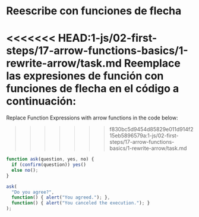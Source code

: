
# Reescribe con funciones de flecha

<<<<<<< HEAD:1-js/02-first-steps/17-arrow-functions-basics/1-rewrite-arrow/task.md
Reemplace las expresiones de función con funciones de flecha en el código a continuación:
=======
Replace Function Expressions with arrow functions in the code below:
>>>>>>> f830bc5d9454d85829e011d914f215eb5896579a:1-js/02-first-steps/17-arrow-functions-basics/1-rewrite-arrow/task.md

```js run
function ask(question, yes, no) {
  if (confirm(question)) yes()
  else no();
}

ask(
  "Do you agree?",
  function() { alert("You agreed."); },
  function() { alert("You canceled the execution."); }
);
```
